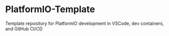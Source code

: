 # PlatformIO-Template
Template repository for PlatformIO development in VSCode, dev containers, and GitHub CI/CD
